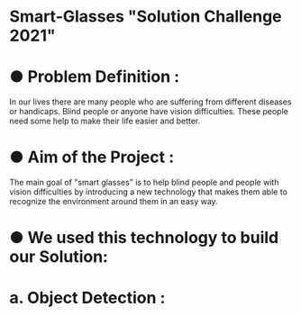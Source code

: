# Smart-Glasses "Solution Challenge 2021"

# ● Problem Definition :
In our lives there are many people who are suffering from different
diseases or handicaps. Blind people or anyone have vision
difficulties. These people need some help to make their life easier
and better.

# ● Aim of the Project :
The main goal of "smart glasses" is to help blind people and people
with vision difficulties by introducing a new technology that makes
them able to recognize the environment around them in an easy way.

# ● We used this technology to build our Solution:
# a. Object Detection :
